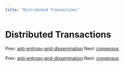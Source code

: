 ```yaml
---
title: "Distributed Transactions"
---
```


# Distributed Transactions

Prev: [anti-entropy-and-dissemination](anti-entropy-and-dissemination.md)
Next: [consensus](consensus.md)

Prev: [anti-entropy-and-dissemination](anti-entropy-and-dissemination.md)
Next: [consensus](consensus.md)
